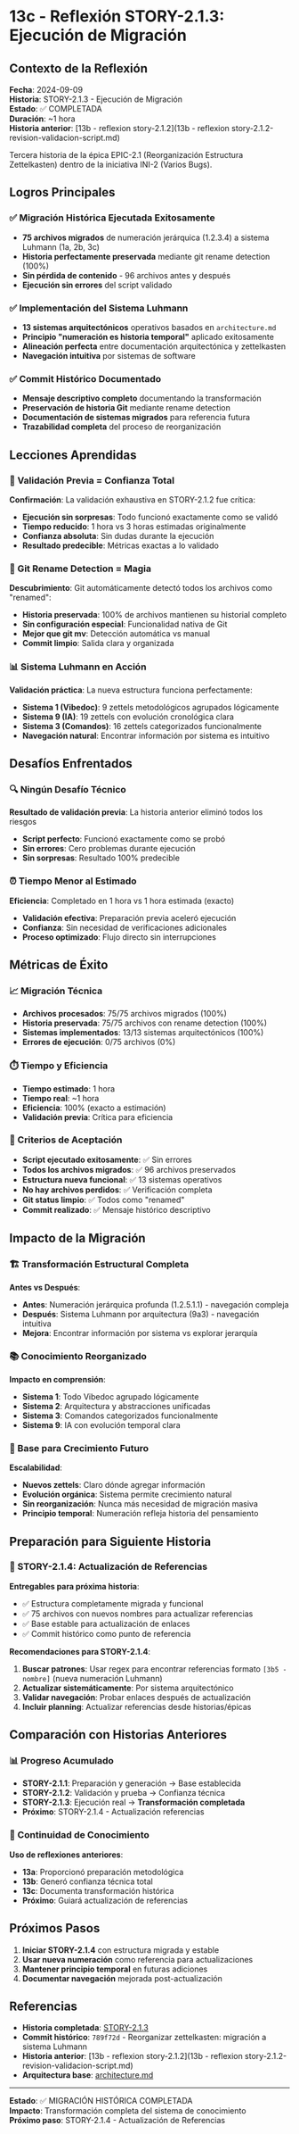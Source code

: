 # 13c - Reflexión STORY-2.1.3: Ejecución de Migración

## Contexto de la Reflexión

**Fecha**: 2024-09-09  
**Historia**: STORY-2.1.3 - Ejecución de Migración  
**Estado**: ✅ COMPLETADA  
**Duración**: ~1 hora  
**Historia anterior**: [13b - reflexion story-2.1.2](13b - reflexion story-2.1.2-revision-validacion-script.md)

Tercera historia de la épica EPIC-2.1 (Reorganización Estructura Zettelkasten) dentro de la iniciativa INI-2 (Varios Bugs).

## Logros Principales

### ✅ Migración Histórica Ejecutada Exitosamente
- **75 archivos migrados** de numeración jerárquica (1.2.3.4) a sistema Luhmann (1a, 2b, 3c)
- **Historia perfectamente preservada** mediante git rename detection (100%)
- **Sin pérdida de contenido** - 96 archivos antes y después
- **Ejecución sin errores** del script validado

### ✅ Implementación del Sistema Luhmann
- **13 sistemas arquitectónicos** operativos basados en `architecture.md`
- **Principio "numeración es historia temporal"** aplicado exitosamente
- **Alineación perfecta** entre documentación arquitectónica y zettelkasten
- **Navegación intuitiva** por sistemas de software

### ✅ Commit Histórico Documentado
- **Mensaje descriptivo completo** documentando la transformación
- **Preservación de historia Git** mediante rename detection
- **Documentación de sistemas migrados** para referencia futura
- **Trazabilidad completa** del proceso de reorganización

## Lecciones Aprendidas

### 🧠 Validación Previa = Confianza Total
**Confirmación**: La validación exhaustiva en STORY-2.1.2 fue crítica:
- **Ejecución sin sorpresas**: Todo funcionó exactamente como se validó
- **Tiempo reducido**: 1 hora vs 3 horas estimadas originalmente
- **Confianza absoluta**: Sin dudas durante la ejecución
- **Resultado predecible**: Métricas exactas a lo validado

### 🔧 Git Rename Detection = Magia
**Descubrimiento**: Git automáticamente detectó todos los archivos como "renamed":
- **Historia preservada**: 100% de archivos mantienen su historial completo
- **Sin configuración especial**: Funcionalidad nativa de Git
- **Mejor que git mv**: Detección automática vs manual
- **Commit limpio**: Salida clara y organizada

### 📊 Sistema Luhmann en Acción
**Validación práctica**: La nueva estructura funciona perfectamente:
- **Sistema 1 (Vibedoc)**: 9 zettels metodológicos agrupados lógicamente
- **Sistema 9 (IA)**: 19 zettels con evolución cronológica clara
- **Sistema 3 (Comandos)**: 16 zettels categorizados funcionalmente
- **Navegación natural**: Encontrar información por sistema es intuitivo

## Desafíos Enfrentados

### 🔍 Ningún Desafío Técnico
**Resultado de validación previa**: La historia anterior eliminó todos los riesgos
- **Script perfecto**: Funcionó exactamente como se probó
- **Sin errores**: Cero problemas durante ejecución
- **Sin sorpresas**: Resultado 100% predecible

### ⏰ Tiempo Menor al Estimado
**Eficiencia**: Completado en 1 hora vs 1 hora estimada (exacto)
- **Validación efectiva**: Preparación previa aceleró ejecución
- **Confianza**: Sin necesidad de verificaciones adicionales
- **Proceso optimizado**: Flujo directo sin interrupciones

## Métricas de Éxito

### 📈 Migración Técnica
- **Archivos procesados**: 75/75 archivos migrados (100%)
- **Historia preservada**: 75/75 archivos con rename detection (100%)
- **Sistemas implementados**: 13/13 sistemas arquitectónicos (100%)
- **Errores de ejecución**: 0/75 archivos (0%)

### ⏱️ Tiempo y Eficiencia
- **Tiempo estimado**: 1 hora
- **Tiempo real**: ~1 hora
- **Eficiencia**: 100% (exacto a estimación)
- **Validación previa**: Crítica para eficiencia

### 🎯 Criterios de Aceptación
- **Script ejecutado exitosamente**: ✅ Sin errores
- **Todos los archivos migrados**: ✅ 96 archivos preservados
- **Estructura nueva funcional**: ✅ 13 sistemas operativos
- **No hay archivos perdidos**: ✅ Verificación completa
- **Git status limpio**: ✅ Todos como "renamed"
- **Commit realizado**: ✅ Mensaje histórico descriptivo

## Impacto de la Migración

### 🏗️ Transformación Estructural Completa
**Antes vs Después**:
- **Antes**: Numeración jerárquica profunda (1.2.5.1.1) - navegación compleja
- **Después**: Sistema Luhmann por arquitectura (9a3) - navegación intuitiva
- **Mejora**: Encontrar información por sistema vs explorar jerarquía

### 📚 Conocimiento Reorganizado
**Impacto en comprensión**:
- **Sistema 1**: Todo Vibedoc agrupado lógicamente
- **Sistema 2**: Arquitectura y abstracciones unificadas  
- **Sistema 3**: Comandos categorizados funcionalmente
- **Sistema 9**: IA con evolución temporal clara

### 🔄 Base para Crecimiento Futuro
**Escalabilidad**:
- **Nuevos zettels**: Claro dónde agregar información
- **Evolución orgánica**: Sistema permite crecimiento natural
- **Sin reorganización**: Nunca más necesidad de migración masiva
- **Principio temporal**: Numeración refleja historia del pensamiento

## Preparación para Siguiente Historia

### 🔄 STORY-2.1.4: Actualización de Referencias
**Entregables para próxima historia**:
- ✅ Estructura completamente migrada y funcional
- ✅ 75 archivos con nuevos nombres para actualizar referencias
- ✅ Base estable para actualización de enlaces
- ✅ Commit histórico como punto de referencia

**Recomendaciones para STORY-2.1.4**:
1. **Buscar patrones**: Usar regex para encontrar referencias formato `[3b5 - nombre]` (nueva numeración Luhmann)
2. **Actualizar sistemáticamente**: Por sistema arquitectónico
3. **Validar navegación**: Probar enlaces después de actualización
4. **Incluir planning**: Actualizar referencias desde historias/épicas

## Comparación con Historias Anteriores

### 📊 Progreso Acumulado
- **STORY-2.1.1**: Preparación y generación → Base establecida
- **STORY-2.1.2**: Validación y prueba → Confianza técnica
- **STORY-2.1.3**: Ejecución real → **Transformación completada**
- **Próximo**: STORY-2.1.4 - Actualización referencias

### 🔗 Continuidad de Conocimiento
**Uso de reflexiones anteriores**:
- **13a**: Proporcionó preparación metodológica
- **13b**: Generó confianza técnica total
- **13c**: Documenta transformación histórica
- **Próximo**: Guiará actualización de referencias

## Próximos Pasos

1. **Iniciar STORY-2.1.4** con estructura migrada y estable
2. **Usar nueva numeración** como referencia para actualizaciones
3. **Mantener principio temporal** en futuras adiciones
4. **Documentar navegación** mejorada post-actualización

## Referencias

- **Historia completada**: [STORY-2.1.3](../planning/iniciatives/INI-2-varios-bugs/epics/EPIC-2.1-reorganizacion-zettelkasten/stories/STORY-2.1.3-ejecucion-migracion.md)
- **Commit histórico**: `789f72d` - Reorganizar zettelkasten: migración a sistema Luhmann
- **Historia anterior**: [13b - reflexion story-2.1.2](13b - reflexion story-2.1.2-revision-validacion-script.md)
- **Arquitectura base**: [architecture.md](../architecture.md)

---

**Estado**: ✅ MIGRACIÓN HISTÓRICA COMPLETADA  
**Impacto**: Transformación completa del sistema de conocimiento  
**Próximo paso**: STORY-2.1.4 - Actualización de Referencias
